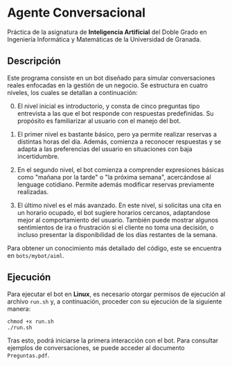 # Agente Conversacional

Práctica de la asignatura de **Inteligencia Artificial** del Doble Grado en Ingeniería Informática y Matemáticas de la Universidad de Granada.

## Descripción

Este programa consiste en un bot diseñado para simular conversaciones reales enfocadas en la gestión de un negocio. Se estructura en cuatro niveles, los cuales se detallan a continuación:

0. El nivel inicial es introductorio, y consta de cinco preguntas tipo entrevista a las que el bot responde con respuestas predefinidas. Su propósito es familiarizar al usuario con el manejo del bot.

1. El primer nivel es bastante básico, pero ya permite realizar reservas a distintas horas del día. Además, comienza a reconocer respuestas y se adapta a las preferencias del usuario en situaciones con baja incertidumbre.

2. En el segundo nivel, el bot comienza a comprender expresiones básicas como "mañana por la tarde" o "la próxima semana", acercándose al lenguage cotidiano. Permite además modificar reservas previamente realizadas.

3. El último nivel es el más avanzado. En este nivel, si solicitas una cita en un horario ocupado, el bot sugiere horarios cercanos, adaptandose mejor al comportamiento del usuario. También puede mostrar algunos sentimientos de ira o frustración si el cliente no toma una decisión, o incluso presentar la disponibilidad de los días restantes de la semana.

Para obtener un conocimiento más detallado del código, este se encuentra en ``bots/mybot/aiml``.

## Ejecución

Para ejecutar el bot en **Linux**,  es necesario otorgar permisos de ejecución al archivo ``run.sh`` y, a continuación, proceder con su ejecución de la siguiente manera:

````
chmod +x run.sh
./run.sh
````

Tras esto, podrá iniciarse la primera interacción con el bot. Para consultar ejemplos de conversaciones, se puede acceder al documento ``Preguntas.pdf``.
